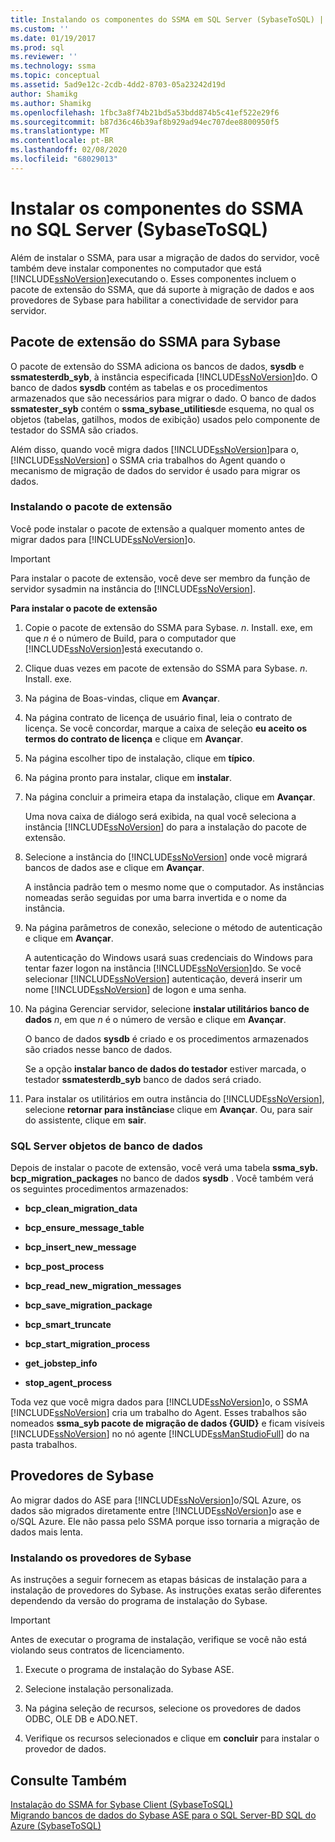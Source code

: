 ```yaml
---
title: Instalando os componentes do SSMA em SQL Server (SybaseToSQL) | Microsoft Docs
ms.custom: ''
ms.date: 01/19/2017
ms.prod: sql
ms.reviewer: ''
ms.technology: ssma
ms.topic: conceptual
ms.assetid: 5ad9e12c-2cdb-4dd2-8703-05a23242d19d
author: Shamikg
ms.author: Shamikg
ms.openlocfilehash: 1fbc3a8f74b21bd5a53bdd874b5c41ef522e29f6
ms.sourcegitcommit: b87d36c46b39af8b929ad94ec707dee8800950f5
ms.translationtype: MT
ms.contentlocale: pt-BR
ms.lasthandoff: 02/08/2020
ms.locfileid: "68029013"
---
```

# <a name="installing-ssma-components-on-sql-server-sybasetosql"></a>Instalar os componentes do SSMA no SQL Server (SybaseToSQL)
Além de instalar o SSMA, para usar a migração de dados do servidor, você também deve instalar componentes no computador que está [!INCLUDE[ssNoVersion](../../includes/ssnoversion-md.md)]executando o. Esses componentes incluem o pacote de extensão do SSMA, que dá suporte à migração de dados e aos provedores de Sybase para habilitar a conectividade de servidor para servidor.  
  
## <a name="ssma-for-sybase-extension-pack"></a>Pacote de extensão do SSMA para Sybase  
O pacote de extensão do SSMA adiciona os bancos de dados, **sysdb** e **ssmatesterdb_syb**, à instância especificada [!INCLUDE[ssNoVersion](../../includes/ssnoversion-md.md)]do. O banco de dados **sysdb** contém as tabelas e os procedimentos armazenados que são necessários para migrar o dado. O banco de dados **ssmatester_syb** contém o **ssma_sybase_utilities**de esquema, no qual os objetos (tabelas, gatilhos, modos de exibição) usados pelo componente de testador do SSMA são criados.  
  
Além disso, quando você migra dados [!INCLUDE[ssNoVersion](../../includes/ssnoversion-md.md)]para o, [!INCLUDE[ssNoVersion](../../includes/ssnoversion-md.md)] o SSMA cria trabalhos do Agent quando o mecanismo de migração de dados do servidor é usado para migrar os dados.  
  
### <a name="installing-the-extension-pack"></a>Instalando o pacote de extensão  
Você pode instalar o pacote de extensão a qualquer momento antes de migrar dados para [!INCLUDE[ssNoVersion](../../includes/ssnoversion-md.md)]o.  
  
> [!IMPORTANT]  
> Para instalar o pacote de extensão, você deve ser membro da função de servidor sysadmin na instância do [!INCLUDE[ssNoVersion](../../includes/ssnoversion-md.md)].  
  
**Para instalar o pacote de extensão**  
  
1.  Copie o pacote de extensão do SSMA para Sybase. *n*. Install. exe, em que *n* é o número de Build, para o computador que [!INCLUDE[ssNoVersion](../../includes/ssnoversion-md.md)]está executando o.  
  
2.  Clique duas vezes em pacote de extensão do SSMA para Sybase. *n*. Install. exe.  
  
3.  Na página de Boas-vindas, clique em **Avançar**.  
  
4.  Na página contrato de licença de usuário final, leia o contrato de licença. Se você concordar, marque a caixa de seleção **eu aceito os termos do contrato de licença** e clique em **Avançar**.  
  
5.  Na página escolher tipo de instalação, clique em **típico**.  
  
6.  Na página pronto para instalar, clique em **instalar**.  
  
7.  Na página concluir a primeira etapa da instalação, clique em **Avançar**.  
  
    Uma nova caixa de diálogo será exibida, na qual você seleciona a instância [!INCLUDE[ssNoVersion](../../includes/ssnoversion-md.md)] do para a instalação do pacote de extensão.  
  
8.  Selecione a instância do [!INCLUDE[ssNoVersion](../../includes/ssnoversion-md.md)] onde você migrará bancos de dados ase e clique em **Avançar**.  
  
    A instância padrão tem o mesmo nome que o computador. As instâncias nomeadas serão seguidas por uma barra invertida e o nome da instância.  
  
9. Na página parâmetros de conexão, selecione o método de autenticação e clique em **Avançar**.  
  
    A autenticação do Windows usará suas credenciais do Windows para tentar fazer logon na instância [!INCLUDE[ssNoVersion](../../includes/ssnoversion-md.md)]do. Se você selecionar [!INCLUDE[ssNoVersion](../../includes/ssnoversion-md.md)] autenticação, deverá inserir um nome [!INCLUDE[ssNoVersion](../../includes/ssnoversion-md.md)] de logon e uma senha.  
  
10. Na página Gerenciar servidor, selecione **instalar utilitários banco de dados** *n*, em que *n* é o número de versão e clique em **Avançar**.  
  
    O banco de dados **sysdb** é criado e os procedimentos armazenados são criados nesse banco de dados.  
  
    Se a opção **instalar banco de dados do testador** estiver marcada, o testador **ssmatesterdb_syb** banco de dados será criado.  
  
11. Para instalar os utilitários em outra instância do [!INCLUDE[ssNoVersion](../../includes/ssnoversion-md.md)], selecione **retornar para instâncias**e clique em **Avançar**. Ou, para sair do assistente, clique em **sair**.  
  
### <a name="sql-server-database-objects"></a>SQL Server objetos de banco de dados  
Depois de instalar o pacote de extensão, você verá uma tabela **ssma_syb. bcp_migration_packages** no banco de dados **sysdb** . Você também verá os seguintes procedimentos armazenados:  
  
-   **bcp_clean_migration_data**  
  
-   **bcp_ensure_message_table**  
  
-   **bcp_insert_new_message**  
  
-   **bcp_post_process**  
  
-   **bcp_read_new_migration_messages**  
  
-   **bcp_save_migration_package**  
  
-   **bcp_smart_truncate**  
  
-   **bcp_start_migration_process**  
  
-   **get_jobstep_info**  
  
-   **stop_agent_process**  
  
Toda vez que você migra dados para [!INCLUDE[ssNoVersion](../../includes/ssnoversion-md.md)]o, o SSMA [!INCLUDE[ssNoVersion](../../includes/ssnoversion-md.md)] cria um trabalho do Agent. Esses trabalhos são nomeados **ssma_syb pacote de migração de dados {GUID}** e ficam visíveis [!INCLUDE[ssNoVersion](../../includes/ssnoversion-md.md)] no nó agente [!INCLUDE[ssManStudioFull](../../includes/ssmanstudiofull-md.md)] do na pasta trabalhos.  
  
## <a name="sybase-providers"></a>Provedores de Sybase  
Ao migrar dados do ASE para [!INCLUDE[ssNoVersion](../../includes/ssnoversion-md.md)]o/SQL Azure, os dados são migrados diretamente entre [!INCLUDE[ssNoVersion](../../includes/ssnoversion-md.md)]o ase e o/SQL Azure. Ele não passa pelo SSMA porque isso tornaria a migração de dados mais lenta.  
  
### <a name="installing-the-sybase-providers"></a>Instalando os provedores de Sybase  
As instruções a seguir fornecem as etapas básicas de instalação para a instalação de provedores do Sybase. As instruções exatas serão diferentes dependendo da versão do programa de instalação do Sybase.  
  
> [!IMPORTANT]  
> Antes de executar o programa de instalação, verifique se você não está violando seus contratos de licenciamento.  
  
1.  Execute o programa de instalação do Sybase ASE.  
  
2.  Selecione instalação personalizada.  
  
3.  Na página seleção de recursos, selecione os provedores de dados ODBC, OLE DB e ADO.NET.  
  
4.  Verifique os recursos selecionados e clique em **concluir** para instalar o provedor de dados.  
  
## <a name="see-also"></a>Consulte Também  
[Instalação do SSMA for Sybase Client &#40;SybaseToSQL&#41;](../../ssma/sybase/installing-ssma-for-sybase-client-sybasetosql.md)  
[Migrando bancos de dados do Sybase ASE para o SQL Server-BD SQL do Azure &#40;SybaseToSQL&#41;](../../ssma/sybase/migrating-sybase-ase-databases-to-sql-server-azure-sql-db-sybasetosql.md)  
  
